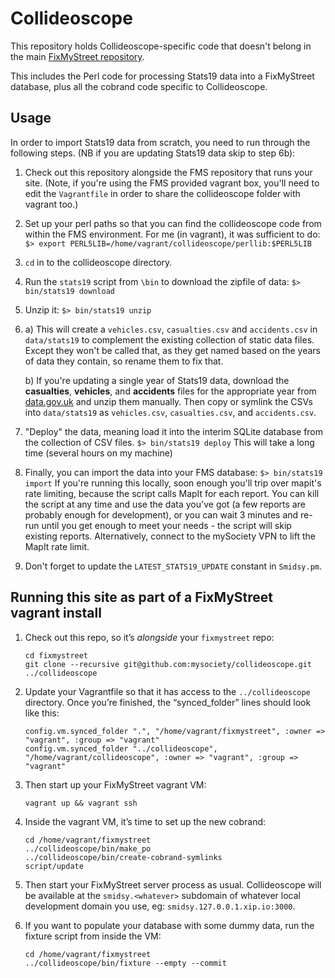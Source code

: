 Collideoscope
=============

This repository holds Collideoscope-specific code that doesn't belong in
the main [FixMyStreet repository](https://github.com/mysociety/fixmystreet).

This includes the Perl code for processing Stats19 data into a FixMyStreet
database, plus all the cobrand code specific to Collideoscope.

Usage
-----

In order to import Stats19 data from scratch, you need to run through the following steps. (NB if you are updating Stats19 data skip to step 6b):
1. Check out this repository alongside the FMS repository that runs your site.
   (Note, if you're using the FMS provided vagrant box, you'll need to edit
   the `Vagrantfile` in order to share the collideoscope folder with vagrant
   too.)
2. Set up your perl paths so that you can find the collideoscope code from
   within the FMS environment. For me (in vagrant), it was sufficient to do:
   `$> export PERL5LIB=/home/vagrant/collideoscope/perllib:$PERL5LIB`
3. `cd` in to the collideoscope directory.
4. Run the `stats19` script from `\bin` to download the zipfile of data:
   `$> bin/stats19 download`
5. Unzip it:
   `$> bin/stats19 unzip`
6.
    a) This will create a `vehicles.csv`, `casualties.csv` and `accidents.csv` in
   `data/stats19` to complement the existing collection of static data files.
   Except they won't be called that, as they get named based on the years of
   data they contain, so rename them to fix that.

    b) If you're updating a single year of Stats19 data, download the **casualties**, **vehicles**, and **accidents** files for the appropriate year from [data.gov.uk](https://data.gov.uk/dataset/cb7ae6f0-4be6-4935-9277-47e5ce24a11f/road-safety-data) and unzip them manually. Then copy or symlink the CSVs into `data/stats19` as `vehicles.csv`, `casualties.csv`, and `accidents.csv`.

7. "Deploy" the data, meaning load it into the interim SQLite database from
   the collection of CSV files.
   `$> bin/stats19 deploy`
   This will take a long time (several hours on my machine)
8. Finally, you can import the data into your FMS database:
   `$> bin/stats19 import`
   If you're running this locally, soon enough you'll trip over mapit's rate
   limiting, because the script calls MapIt for each report. You can kill the
   script at any time and use the data you've got (a few reports are probably
   enough for development), or you can wait 3 minutes and re-run until you get
   enough to meet your needs - the script will skip existing reports.
   Alternatively, connect to the mySociety VPN to lift the MapIt rate limit.
9. Don't forget to update the `LATEST_STATS19_UPDATE` constant in `Smidsy.pm`.

Running this site as part of a FixMyStreet vagrant install
----------------------------------------------------------

1. Check out this repo, so it’s *alongside* your `fixmystreet` repo:

       cd fixmystreet
       git clone --recursive git@github.com:mysociety/collideoscope.git ../collideoscope

2. Update your Vagrantfile so that it has access to the `../collideoscope` directory. Once you’re finished, the “synced_folder” lines should look like this:

       config.vm.synced_folder ".", "/home/vagrant/fixmystreet", :owner => "vagrant", :group => "vagrant"
       config.vm.synced_folder "../collideoscope", "/home/vagrant/collideoscope", :owner => "vagrant", :group => "vagrant"

3. Then start up your FixMyStreet vagrant VM:

       vagrant up && vagrant ssh

4. Inside the vagrant VM, it’s time to set up the new cobrand:

       cd /home/vagrant/fixmystreet
       ../collideoscope/bin/make_po
       ../collideoscope/bin/create-cobrand-symlinks
       script/update

5. Then start your FixMyStreet server process as usual. Collideoscope will be available at the `smidsy.<whatever>` subdomain of whatever local development domain you use, eg: `smidsy.127.0.0.1.xip.io:3000`.

6. If you want to populate your database with some dummy data, run the fixture script from inside the VM:

       cd /home/vagrant/fixmystreet
       ../collideoscope/bin/fixture --empty --commit
